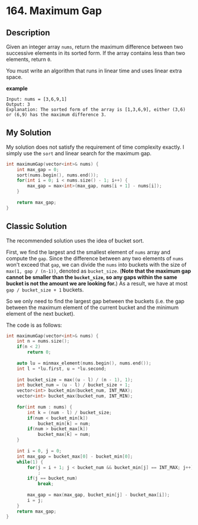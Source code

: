 # 164. Maximum Gap

## Description
Given an integer array `nums`, return the maximum difference between two successive elements in its sorted form. If the array contains less than two elements, return `0`.

You must write an algorithm that runs in linear time and uses linear extra space.

**example**
```
Input: nums = [3,6,9,1]
Output: 3
Explanation: The sorted form of the array is [1,3,6,9], either (3,6) or (6,9) has the maximum difference 3.
```

## My Solution
My solution does not satisfy the requirement of time complexity exactly. I simply use the `sort` and linear search for the maximum gap.

```c++
int maximumGap(vector<int>& nums) {
    int max_gap = 0;
    sort(nums.begin(), nums.end());
    for(int i = 0; i < nums.size() - 1; i++) {
        max_gap = max<int>(max_gap, nums[i + 1] - nums[i]);
    }
    
    return max_gap;
}
```

## Classic Solution
The recommended solution uses the idea of bucket sort. 

First, we find the largest and the smallest element of `nums` array and compute the `gap`. Since the difference between any two elements of `nums` won't exceed that `gap`, we can divide the `nums` into buckets with the size of `max(1, gap / (n-1))`, denoted as `bucket_size`. (**Note that the maximum gap cannot be smaller than the `bucket_size`, so any gaps within the same bucket is not the amount we are looking for.**) As a result, we have at most `gap / bucket_size + 1` buckets.

So we only need to find the largest gap between the buckets (i.e. the gap between the maximum element of the current bucket and the minimum element of the next bucket).

The code is as follows:
```C++
int maximumGap(vector<int>& nums) {
    int n = nums.size();
    if(n < 2)
        return 0;
    
    auto lu = minmax_element(nums.begin(), nums.end());
    int l = *lu.first, u = *lu.second;
    
    int bucket_size = max((u - l) / (n - 1), 1);
    int bucket_num = (u - l) / bucket_size + 1;
    vector<int> bucket_min(bucket_num, INT_MAX);
    vector<int> bucket_max(bucket_num, INT_MIN);
    
    for(int num : nums) {
        int k = (num - l) / bucket_size;
        if(num < bucket_min[k])
            bucket_min[k] = num;
        if(num > bucket_max[k])
            bucket_max[k] = num;
    }
    
    int i = 0, j = 0;
    int max_gap = bucket_max[0] - bucket_min[0];
    while(1) {          
        for(j = i + 1; j < bucket_num && bucket_min[j] == INT_MAX; j++)
            ;
        if(j == bucket_num)
            break;
        
        max_gap = max(max_gap, bucket_min[j] - bucket_max[i]);
        i = j;
    }
    return max_gap;
}
```